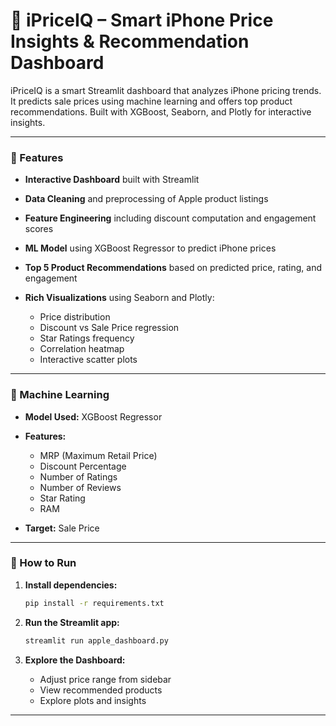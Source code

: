 # 📱 iPriceIQ – Smart iPhone Price Insights & Recommendation Dashboard
iPriceIQ is a smart Streamlit dashboard that analyzes iPhone pricing trends. It predicts sale prices using machine learning and offers top product recommendations. Built with XGBoost, Seaborn, and Plotly for interactive insights.

---

### 📌 Features

* **Interactive Dashboard** built with Streamlit
* **Data Cleaning** and preprocessing of Apple product listings
* **Feature Engineering** including discount computation and engagement scores
* **ML Model** using XGBoost Regressor to predict iPhone prices
* **Top 5 Product Recommendations** based on predicted price, rating, and engagement
* **Rich Visualizations** using Seaborn and Plotly:

  * Price distribution
  * Discount vs Sale Price regression
  * Star Ratings frequency
  * Correlation heatmap
  * Interactive scatter plots

---

### 🧠 Machine Learning

* **Model Used:** XGBoost Regressor
* **Features:**

  * MRP (Maximum Retail Price)
  * Discount Percentage
  * Number of Ratings
  * Number of Reviews
  * Star Rating
  * RAM
* **Target:** Sale Price

---


### 🚀 How to Run

1. **Install dependencies:**

   ```bash
   pip install -r requirements.txt
   ```

2. **Run the Streamlit app:**

   ```bash
   streamlit run apple_dashboard.py
   ```

3. **Explore the Dashboard:**

   * Adjust price range from sidebar
   * View recommended products
   * Explore plots and insights

---


